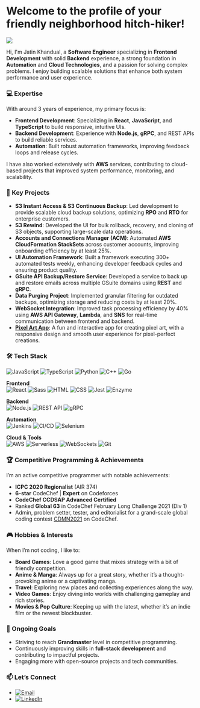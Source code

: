 # Welcome to the profile of your friendly neighborhood hitch-hiker!
<p>
  <img src="https://img.shields.io/badge/Software%20Engineer-Frontend%20%7C%20Backend%20%7C%20Cloud-blue?style=for-the-badge" />
</p>

Hi, I'm Jatin Khandual, a **Software Engineer** specializing in **Frontend Development** with solid **Backend** experience, a strong foundation in **Automation** and **Cloud Technologies**, and a passion for solving complex problems. I enjoy building scalable solutions that enhance both system performance and user experience.

### 💻 Expertise
With around 3 years of experience, my primary focus is:
- **Frontend Development**: Specializing in **React**, **JavaScript**, and **TypeScript** to build responsive, intuitive UIs.
- **Backend Development**: Experience with **Node.js**, **gRPC**, and REST APIs to build reliable services.
- **Automation**: Built robust automation frameworks, improving feedback loops and release cycles.

I have also worked extensively with **AWS** services, contributing to cloud-based projects that improved system performance, monitoring, and scalability.

### 🚀 Key Projects
- **S3 Instant Access & S3 Continuous Backup**: Led development to provide scalable cloud backup solutions, optimizing **RPO** and **RTO** for enterprise customers.
- **S3 Rewind**: Developed the UI for bulk rollback, recovery, and cloning of S3 objects, supporting large-scale data operations.
- **Accounts and Connections Manager (ACM)**: Automated **AWS CloudFormation StackSets** across customer accounts, improving onboarding efficiency by at least 25%.
- **UI Automation Framework**: Built a framework executing 300+ automated tests weekly, enhancing developer feedback cycles and ensuring product quality.
- **GSuite API Backup/Restore Service**: Developed a service to back up and restore emails across multiple GSuite domains using **REST** and **gRPC**.
- **Data Purging Project**: Implemented granular filtering for outdated backups, optimizing storage and reducing costs by at least 20%.
- **WebSocket Integration**: Improved task processing efficiency by 40% using **AWS API Gateway**, **Lambda**, and **SNS** for real-time communication between frontend and backend.
- [**Pixel Art App**](https://github.com/hitch-hiker42/pixel-art-app/tree/main): A fun and interactive app for creating pixel art, with a responsive design and smooth user experience for pixel-perfect creations.

### 🛠 Tech Stack

![JavaScript](https://img.shields.io/badge/JavaScript-F7DF1E?style=flat-square&logo=javascript&logoColor=black)
![TypeScript](https://img.shields.io/badge/TypeScript-007ACC?style=flat-square&logo=typescript&logoColor=white)
![Python](https://img.shields.io/badge/Python-3776AB?style=flat-square&logo=python&logoColor=white)
![C++](https://img.shields.io/badge/C++-00599C?style=flat-square&logo=cplusplus&logoColor=white)
![Go](https://img.shields.io/badge/Go-00ADD8?style=flat-square&logo=go&logoColor=white)

**Frontend**  
![React](https://img.shields.io/badge/React-20232A?style=flat-square&logo=react&logoColor=61DAFB)
![Sass](https://img.shields.io/badge/Sass-CC6699?style=flat-square&logo=sass&logoColor=white)
![HTML](https://img.shields.io/badge/HTML-E34F26?style=flat-square&logo=html5&logoColor=white)
![CSS](https://img.shields.io/badge/CSS-1572B6?style=flat-square&logo=css3&logoColor=white)
![Jest](https://img.shields.io/badge/Jest-C21325?style=flat-square&logo=jest&logoColor=white)
![Enzyme](https://img.shields.io/badge/Enzyme-31BEBE?style=flat-square&logoColor=white)

**Backend**  
![Node.js](https://img.shields.io/badge/Node.js-339933?style=flat-square&logo=nodedotjs&logoColor=white)
![REST API](https://img.shields.io/badge/REST-02569B?style=flat-square&logo=rest&logoColor=white)
![gRPC](https://img.shields.io/badge/gRPC-4285F4?style=flat-square&logo=google&logoColor=white)

**Automation**  
![Jenkins](https://img.shields.io/badge/Jenkins-D24939?style=flat-square&logo=jenkins&logoColor=white)
![CI/CD](https://img.shields.io/badge/CI%2FCD-4285F4?style=flat-square&logo=gitlab&logoColor=white)
![Selenium](https://img.shields.io/badge/Selenium-43B02A?style=flat-square&logo=selenium&logoColor=white)

**Cloud & Tools**  
![AWS](https://img.shields.io/badge/AWS-232F3E?style=flat-square&logo=amazonaws&logoColor=white)
![Serverless](https://img.shields.io/badge/Serverless-FD5750?style=flat-square&logo=serverless&logoColor=white)
![WebSockets](https://img.shields.io/badge/WebSockets-5C5C5C?style=flat-square&logo=websockets&logoColor=white)
![Git](https://img.shields.io/badge/Git-F05032?style=flat-square&logo=git&logoColor=white)

### 🏆 Competitive Programming & Achievements
I’m an active competitive programmer with notable achievements:
- **ICPC 2020 Regionalist** (AIR 374)
- **6-star** CodeChef | **Expert** on Codeforces
- **CodeChef CCDSAP Advanced Certified**
- Ranked **Global 63** in CodeChef February Long Challenge 2021 (Div 1)
- Admin, problem setter, tester, and editorialist for a grand-scale global coding contest [CDMN2021](https://www.codechef.com/CDMN2021) on CodeChef.

### 🎮 Hobbies & Interests
When I’m not coding, I like to:
- **Board Games**: Love a good game that mixes strategy with a bit of friendly competition.
- **Anime & Manga**: Always up for a great story, whether it’s a thought-provoking anime or a captivating manga.
- **Travel**: Exploring new places and collecting experiences along the way.
- **Video Games**: Enjoy diving into worlds with challenging gameplay and rich stories.
- **Movies & Pop Culture**: Keeping up with the latest, whether it’s an indie film or the newest blockbuster.

### 🌱 Ongoing Goals
- Striving to reach **Grandmaster** level in competitive programming.
- Continuously improving skills in **full-stack development** and contributing to impactful projects.
- Engaging more with open-source projects and tech communities.

### 📫 Let’s Connect
- [![Email](https://img.shields.io/badge/Email-D14836?style=flat-square&logo=gmail&logoColor=white)](mailto:jatin739@gmail.com)
- [![LinkedIn](https://img.shields.io/badge/LinkedIn-0A66C2?style=flat-square&logo=linkedin&logoColor=white)](https://www.linkedin.com/in/hitch-hiker42/)
